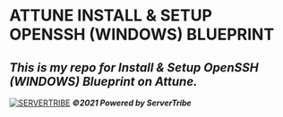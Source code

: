 # **ATTUNE INSTALL & SETUP OPENSSH (WINDOWS) BLUEPRINT**

***This is my repo for Install & Setup OpenSSH (WINDOWS) Blueprint on Attune.***
---
[![SERVERTRIBE](https://www.servertribe.com/wp-content/themes/mars/assets/images/attune_logo.svg)](https://www.servertribe.com/)
***&copy;2021 Powered by ServerTribe***